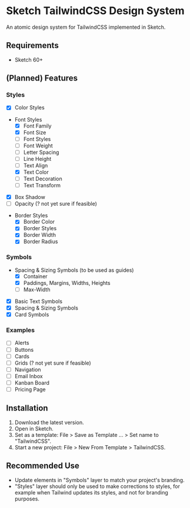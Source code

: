 # Sketch TailwindCSS Design System

An atomic design system for TailwindCSS implemented in Sketch.

## Requirements

- Sketch 60+

## (Planned) Features

### Styles

- [X] Color Styles
- Font Styles
  - [X] Font Family
  - [X] Font Size
  - [ ] Font Styles
  - [ ] Font Weight
  - [ ] Letter Spacing
  - [ ] Line Height
  - [ ] Text Align
  - [X] Text Color
  - [ ] Text Decoration
  - [ ] Text Transform
- [X] Box Shadow
- [ ] Opacity (? not yet sure if feasible)
- Border Styles
  - [X] Border Color
  - [X] Border Styles
  - [X] Border Width
  - [X] Border Radius

### Symbols

- Spacing & Sizing Symbols (to be used as guides)
  - [X] Container
  - [X] Paddings, Margins, Widths, Heights
  - [ ] Max-Width
- [X] Basic Text Symbols
- [X] Spacing & Sizing Symbols
- [X] Card Symbols

### Examples

- [ ] Alerts
- [ ] Buttons
- [ ] Cards
- [ ] Grids (? not yet sure if feasible)
- [ ] Navigation
- [ ] Email Inbox
- [ ] Kanban Board
- [ ] Pricing Page

## Installation

1. Download the latest version.
2. Open in Sketch.
3. Set as a template: File > Save as Template ... > Set name to "TailwindCSS".
4. Start a new project: File > New From Template > TailwindCSS.

## Recommended Use

- Update elements in "Symbols" layer to match your project's branding.
- "Styles" layer should only be used to make corrections to styles, for example
  when Tailwind updates its styles, and not for branding purposes.
